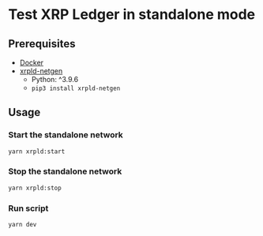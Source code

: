 # Test XRP Ledger in standalone mode

## Prerequisites

- [Docker](https://www.docker.com/get-started/)
- [xrpld-netgen](https://github.com/Transia-RnD/xrpld-network-gen)
  - Python: ^3.9.6
  - `pip3 install xrpld-netgen`

## Usage

### Start the standalone network

```sh
yarn xrpld:start
```

### Stop the standalone network

```sh
yarn xrpld:stop
```

### Run script

```sh
yarn dev
```

